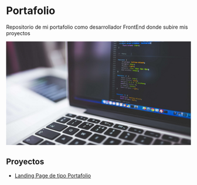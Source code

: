 # Portafolio

Repositorio de mi portafolio como desarrollador FrontEnd donde subire
mis proyectos

![](portafolio/assets/hero-image-home.jpg)

## Proyectos

- [Landing Page de tipo Portafolio](https://Axe10rellana.github.io/portafolio/portafolio)
